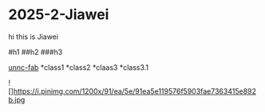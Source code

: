 # 2025-2-Jiawei

hi
this is Jiawei

#h1
##h2
###h3

[unnc-fab](www.nbfablab.com)
*class1
*class2
*claas3
    *class3.1


![]https://i.pinimg.com/1200x/91/ea/5e/91ea5e119576f5903fae7363415e892b.jpg
